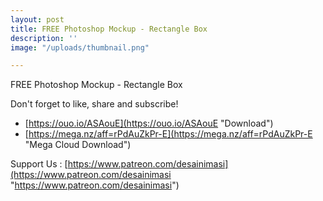 ```yaml
---
layout: post
title: FREE Photoshop Mockup - Rectangle Box
description: ''
image: "/uploads/thumbnail.png"

---
```

FREE Photoshop Mockup - Rectangle Box 

Don't forget to like, share and subscribe! 

* [https://ouo.io/ASAouE](https://ouo.io/ASAouE "Download") 
* [https://mega.nz/aff=rPdAuZkPr-E](https://mega.nz/aff=rPdAuZkPr-E "Mega Cloud Download")

 Support Us : [https://www.patreon.com/desainimasi](https://www.patreon.com/desainimasi "https://www.patreon.com/desainimasi")